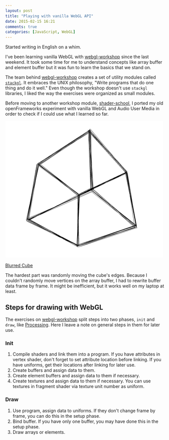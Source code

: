 ```yaml
---
layout: post
title: "Playing with vanilla WebGL API"
date: 2015-02-15 16:21
comments: true
categories: [JavaScript, WebGL]
---
```

Started writing in English on a whim.

I've been learning vanilla WebGL with [webgl-workshop](https://github.com/stackgl/webgl-workshop) since the last weekend. It took some time for me to understand concepts like array buffer and element buffer but it was fun to learn the basics that we stand on.

The team behind [webgl-workshop](https://github.com/stackgl/webgl-workshop) creates a set of utility modules called [`stackgl`](http://stack.gl/). It embraces the UNIX philosophy, "Write programs that do one thing and do it well." Even though the workshop doesn't use `stackgl` libraries, I liked the way the exercises were organized as small modules.

Before moving to another workshop module, [shader-school](https://github.com/stackgl/shader-school), I ported my old openFrameworks experiment with vanilla WebGL and Audio User Media in order to check if I could use what I learned so far.

[![Blurred Cube](/images/blurred-cube-webgl.png)](/blurred-cube)

[Blurred Cube](/blurred-cube)

The hardest part was randomly moving the cube's edges. Because I couldn't randomly move vertices on the array buffer, I had to rewrite buffer data frame by frame. It might be inefficient, but it works well on my laptop at least.

## Steps for drawing with WebGL

The exercises on [webgl-workshop](https://github.com/stackgl/webgl-workshop) split steps into two phases, `init` and `draw`, like [Processing](https://processing.org/). Here I leave a note on general steps in them for later use.

### Init

1. Compile shaders and link them into a program. If you have attributes in vertex shader, don't forget to set attribute location before linking. If you have uniforms, get their locations after linking for later use.
2. Create buffers and assign data to them.
3. Create element buffers and assign data to them if necessary.
4. Create textures and assign data to them if necessary. You can use textures in fragment shader via texture unit number as uniform.

### Draw

1. Use program, assign data to uniforms. If they don't change frame by frame, you can do this in the setup phase.
2. Bind buffer. If you have only one buffer, you may have done this in the setup phase.
3. Draw arrays or elements.
